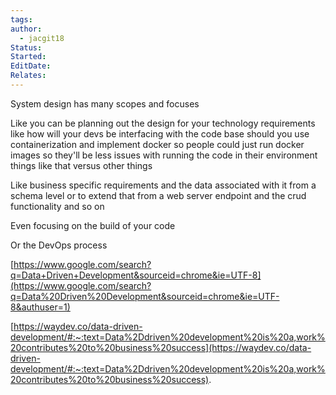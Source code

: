 ```yaml
---
tags: 
author:
  - jacgit18
Status: 
Started: 
EditDate: 
Relates:
---
```

System design has many scopes and focuses  
  
Like you can be planning out the design for your technology requirements like how will your devs be interfacing with the code base should you use containerization and implement docker so people could just run docker images so they'll be less issues with running the code in their environment things like that versus other things  
  
  
Like business specific requirements and the data associated with it from a schema level or to extend that from a web server endpoint and the crud functionality and so on  
  
Even focusing on the build of your code  
  
Or the DevOps process  
  
[https://www.google.com/search?q=Data+Driven+Development&sourceid=chrome&ie=UTF-8](https://www.google.com/search?q=Data%20Driven%20Development&sourceid=chrome&ie=UTF-8&authuser=1)  
  
  
[https://waydev.co/data-driven-development/#:~:text=Data%2Ddriven%20development%20is%20a,work%20contributes%20to%20business%20success](https://waydev.co/data-driven-development/#:~:text=Data%2Ddriven%20development%20is%20a,work%20contributes%20to%20business%20success).